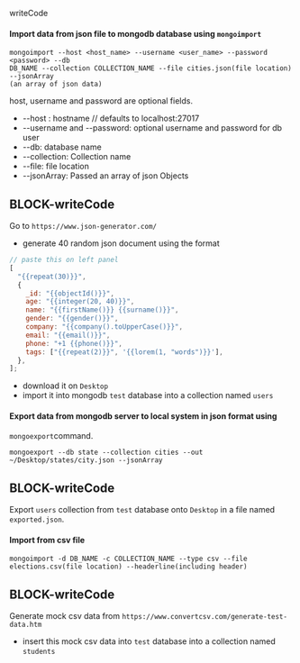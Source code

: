 writeCode

#### Import data from json file to mongodb database using `mongoimport`

```
mongoimport --host <host_name> --username <user_name> --password <password> --db
DB_NAME --collection COLLECTION_NAME --file cities.json(file location) --jsonArray
(an array of json data)
```

host, username and password are optional fields.

- --host : hostname // defaults to localhost:27017
- --username and --password: optional username and password for db user
- --db: database name
- --collection: Collection name
- --file: file location
- --jsonArray: Passed an array of json Objects

## BLOCK-writeCode

Go to `https://www.json-generator.com/`

- generate 40 random json document using the format

```js
// paste this on left panel
[
  "{{repeat(30)}}",
  {
    _id: "{{objectId()}}",
    age: "{{integer(20, 40)}}",
    name: "{{firstName()}} {{surname()}}",
    gender: "{{gender()}}",
    company: "{{company().toUpperCase()}}",
    email: "{{email()}}",
    phone: "+1 {{phone()}}",
    tags: ["{{repeat(2)}}", '{{lorem(1, "words")}}'],
  },
];
```

- download it on `Desktop`
- import it into mongodb `test` database into a collection named `users`

#### Export data from mongodb server to local system in json format using

`mongoexport`command.

```
mongoexport --db state --collection cities --out ~/Desktop/states/city.json --jsonArray
```

## BLOCK-writeCode

Export `users` collection from `test` database onto `Desktop` in a file named `exported.json`.

#### Import from csv file

```
mongoimport -d DB_NAME -c COLLECTION_NAME --type csv --file elections.csv(file location) --headerline(including header)
```

## BLOCK-writeCode

Generate mock csv data from `https://www.convertcsv.com/generate-test-data.htm`

- insert this mock csv data into `test` database into a collection named `students`
